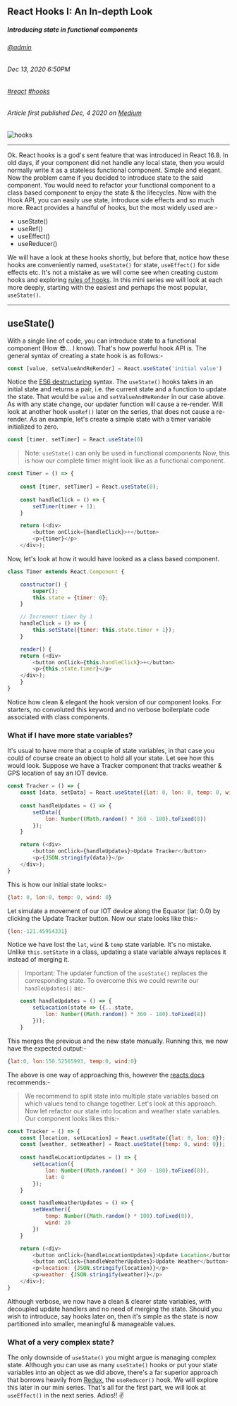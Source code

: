 ## React Hooks I: An In-depth Look
##### *Introducing state in functional components*
###### [@admin](/whoami)
###### Dec 13, 2020 6:50PM
###### [#react]() [#hooks]()
###### Article first published Dec, 4 2020 on [Medium](https://simonkkaranja.medium.com/node-testing-jest-supertest-343c9b650d89)

![hooks](/hooks.png)

---

Ok. React hooks is a god's sent feature that was introduced in React 16.8. In old days, if your component did not handle any local state, then you would normally write it as a stateless functional component. Simple and elegant. Now the problem came if you decided to introduce state to the said component. You would need to refactor your functional component to a class based component to enjoy the state & the lifecycles.
Now with the Hook API, you can easily use state, introduce side effects and so much more. React provides a handful of hooks, but the most widely used are:-
* useState()
* useRef()
* useEffect()
* useReducer()

We will have a look at these hooks shortly, but before that, notice how these hooks are conveniently named, `useState()` for state, `useEffect()` for side effects etc. It's not a mistake as we will come see when creating custom hooks and exploring [rules of hooks](https://reactjs.org/docs/hooks-rules.html). In this mini series we will look at each more deeply, starting with the easiest and perhaps the most popular, `useState()`.


---

## useState()
With a single line of code, you can introduce state to a functional component (How 😎… I know). That's how powerful hook API is. The general syntax of creating a state hook is as follows:-
```js
const [value, setValueAndReRender] = React.useState('initial value')
```
Notice the [ES6 destructuring](https://developer.mozilla.org/en-US/docs/Web/JavaScript/Reference/Operators/Destructuring_assignment) syntax. The `useState()` hooks takes in an initial state and returns a pair, i.e. the current state and a function to update the state. That would be `value` and `setValueAndReRender` in our case above. As with any state change, our updater function will cause a re-render. Will look at another hook `useRef()` later on the series, that does not cause a re-render.
As an example, let's create a simple state with a timer variable initialized to zero.
```js
const [timer, setTimer] = React.useState(0)
```
>Note: `useState()` can only be used in functional components
Now, this is how our complete timer might look like as a functional component.
```js
const Timer = () => {
    
    const [timer, setTimer] = React.useState(0);
 
    const handleClick = () => {
        setTimer(timer + 1);
    }

    return (<div>
        <button onClick={handleClick}>+</button>
        <p>{timer}</p>
    </div>);
```
Now, let's look at how it would have looked as a class based component.
```js
class Timer extends React.Component {

    constructor() {
        super();
        this.state = {timer: 0};
    }

    // Increment timer by 1
    handleClick = () => {
        this.setState({timer: this.state.timer + 1});
    }

    render() {
    return (<div>
        <button onClick={this.handleClick}>+</button>
        <p>{this.state.timer}</p>
    </div>);
    }
}
```
Notice how clean & elegant the hook version of our component looks. For starters, no convoluted this keyword and no verbose boilerplate code associated with class components.
### What if I have more state variables?
It's usual to have more that a couple of state variables, in that case you could of course create an object to hold all your state. Let see how this would look. Suppose we have a Tracker component that tracks weather & GPS location of say an IOT device.
```js
const Tracker = () => {
    const [data, setData] = React.useState({lat: 0, lon: 0, temp: 0, wind: 0});
 
    const handleUpdates = () => {
        setData({ 
            lon: Number((Math.random() * 360 - 180).toFixed(8))
        });
    }

    return (<div>
        <button onClick={handleUpdates}>Update Tracker</button>
        <p>{JSON.stringify(data)}</p>
    </div>);
}
```
This is how our initial state looks:-
```js
{lat: 0, lon:0, temp: 0, wind: 0}
```
Let simulate a movement of our IOT device along the Equator (lat: 0.0) by clicking the Update Tracker button. Now our state looks like this:-
```js
{lon:-121.45954331}
```
Notice we have lost the `lat`, `wind` & `temp` state variable. It's no mistake. Unlike `this.setState` in a class, updating a state variable always replaces it instead of merging it.
> Important: The updater function of the `useState()` replaces the corresponding state.
To overcome this we could rewrite our `handleUpdates()` as:-
```js
    const handleUpdates = () => {
        setLocation(state => ({...state, 
            lon: Number((Math.random() * 360 - 180).toFixed(8))
        }));
    }
```
This merges the previous and the new state manually. Running this, we now have the expected output:-
```js
{lat:0, lon:150.52565993, temp:0, wind:0}
```
The above is one way of approaching this, however the [reacts docs](https://reactjs.org/docs/hooks-faq.html#should-i-use-one-or-many-state-variables) recommends:-
> We recommend to split state into multiple state variables based on which values tend to change together.
Let's look at this approach. Now let refactor our state into location and weather state variables. Our component looks likes this:-
```js
const Tracker = () => {
    const [location, setLocation] = React.useState({lat: 0, lon: 0});
    const [weather, setWeather] = React.useState({temp: 0, wind: 0});
 
    const handleLocationUpdates = () => {
        setLocation({ 
            lon: Number((Math.random() * 360 - 180).toFixed(8)),
            lat: 0
        });
    }

    const handleWeatherUpdates = () => {
        setWeather({
            temp: Number((Math.random() * 100).toFixed(0)),
            wind: 20
        })
    }

    return (<div>
        <button onClick={handleLocationUpdates}>Update Location</button>
        <button onClick={handleWeatherUpdates}>Update Weather</button>
        <p>location: {JSON.stringify(location)}</p>
        <p>weather: {JSON.stringify(weather)}</p>
    </div>);
}
```
Although verbose, we now have a clean & clearer state variables, with decoupled update handlers and no need of merging the state. Should you wish to introduce, say hooks later on, then it's simple as the state is now partitioned into smaller, meaningful & manageable values.
### What of a very complex state?
The only downside of `useState()` you might argue is managing complex state. Although you can use as many `useState()` hooks or put your state variables into an object as we did above, there's a far superior approach that borrows heavily from [Redux](https://redux.js.org/), the `useReducer()` hook. We will explore this later in our mini series.
That's all for the first part, we will look at `useEffect()` in the next series.
Adios!! ✌️

